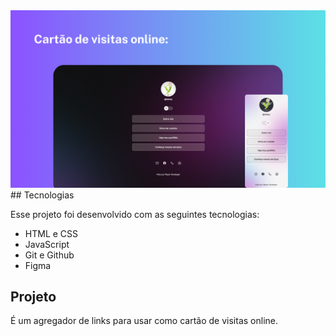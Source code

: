 
<img src="./imagens/github.png" />
## Tecnologias

Esse projeto foi desenvolvido com as seguintes tecnologias:

- HTML e CSS
- JavaScript 
- Git e Github 
- Figma 

## Projeto

É um agregador de links para usar como cartão de visitas online.